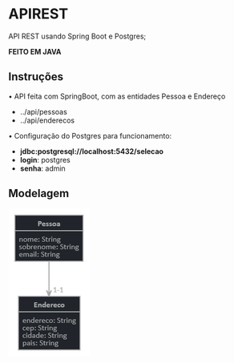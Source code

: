 # APIREST
API REST usando Spring Boot e Postgres;

**FEITO EM JAVA**
## Instruções
• API feita com SpringBoot, com as entidades Pessoa e Endereço
 - ../api/pessoas
 - ../api/enderecos

• Configuração do Postgres para funcionamento:
  - **jdbc:postgresql://localhost:5432/selecao**
  - **login**: postgres
  - **senha**: admin
## Modelagem
<img src=modelagem.png>
 
